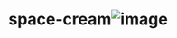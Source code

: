 # space-cream![image](https://user-images.githubusercontent.com/127259405/236706059-c463c078-0290-4577-b19a-9e009a8f5209.png)
